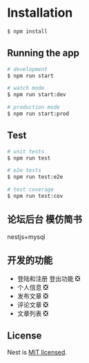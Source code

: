

# Installation

```bash
$ npm install
```

## Running the app

```bash
# development
$ npm run start

# watch mode
$ npm run start:dev

# production mode
$ npm run start:prod
```

## Test

```bash
# unit tests
$ npm run test

# e2e tests
$ npm run test:e2e

# test coverage
$ npm run test:cov
```

## 论坛后台 模仿简书

nestjs+mysql

## 开发的功能

- 登陆和注册 登出功能 ❎
- 个人信息 ❎
- 发布文章 ❎
- 评论文章 ❎
- 文章列表 ❎

## License

  Nest is [MIT licensed](LICENSE).
